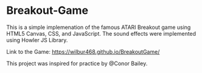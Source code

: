 # Breakout-Game

This is a simple implemenation of the famous ATARI Breakout game using HTML5 Canvas, CSS, and JavaScript. The sound effects were implemented using Howler JS Library. 

Link to the Game: https://wilbur468.github.io/BreakoutGame/

This project was inspired for practice by @Conor Bailey.

